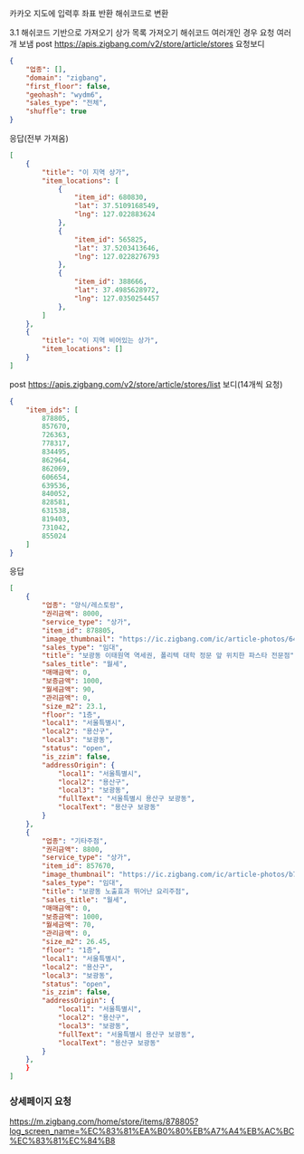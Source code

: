 카카오 지도에 입력후 좌표 반환 해쉬코드로 변환

3.1 해쉬코드 기반으로 가져오기 상가 목록 가져오기 해쉬코드 여러개인 경우 요청 여러개 보냄
post
https://apis.zigbang.com/v2/store/article/stores
요청보디
```json
{
	"업종": [],
	"domain": "zigbang",
	"first_floor": false,
	"geohash": "wydm6",
	"sales_type": "전체",
	"shuffle": true
}
```
응답(전부 가져옴)
```json
[
	{
		"title": "이 지역 상가",
		"item_locations": [
			{
				"item_id": 680830,
				"lat": 37.5109168549,
				"lng": 127.022883624
			},
			{
				"item_id": 565825,
				"lat": 37.5203413646,
				"lng": 127.0228276793
			},
			{
				"item_id": 388666,
				"lat": 37.4985628972,
				"lng": 127.0350254457
			},
		]
	},
	{
		"title": "이 지역 비어있는 상가",
		"item_locations": []
	}
]
```

post
https://apis.zigbang.com/v2/store/article/stores/list
보디(14개씩 요청)
```json
{
	"item_ids": [
		878805,
		857670,
		726363,
		778317,
		834495,
		862964,
		862069,
		606654,
		639536,
		840052,
		828581,
		631538,
		819403,
		731042,
		855024
	]
}
```
응답 
```json
[
	{
		"업종": "양식/레스토랑",
		"권리금액": 8000,
		"service_type": "상가",
		"item_id": 878805,
		"image_thumbnail": "https://ic.zigbang.com/ic/article-photos/644beb67-98ee-4abf-904b-c28eb1bfbd31/_origin.jpg?w=800&h=600",
		"sales_type": "임대",
		"title": "보광동 이태원역 역세권, 폴리텍 대학 정문 앞 위치한 파스타 전문점",
		"sales_title": "월세",
		"매매금액": 0,
		"보증금액": 1000,
		"월세금액": 90,
		"관리금액": 0,
		"size_m2": 23.1,
		"floor": "1층",
		"local1": "서울특별시",
		"local2": "용산구",
		"local3": "보광동",
		"status": "open",
		"is_zzim": false,
		"addressOrigin": {
			"local1": "서울특별시",
			"local2": "용산구",
			"local3": "보광동",
			"fullText": "서울특별시 용산구 보광동",
			"localText": "용산구 보광동"
		}
	},
	{
		"업종": "기타주점",
		"권리금액": 8800,
		"service_type": "상가",
		"item_id": 857670,
		"image_thumbnail": "https://ic.zigbang.com/ic/article-photos/b73bca02-12d9-4a4f-96f0-8d6dd4783879/_origin.jpg?w=800&h=600",
		"sales_type": "임대",
		"title": "보광동 노출효과 뛰어난 요리주점",
		"sales_title": "월세",
		"매매금액": 0,
		"보증금액": 1000,
		"월세금액": 70,
		"관리금액": 0,
		"size_m2": 26.45,
		"floor": "1층",
		"local1": "서울특별시",
		"local2": "용산구",
		"local3": "보광동",
		"status": "open",
		"is_zzim": false,
		"addressOrigin": {
			"local1": "서울특별시",
			"local2": "용산구",
			"local3": "보광동",
			"fullText": "서울특별시 용산구 보광동",
			"localText": "용산구 보광동"
		}
	},
	}
]
```

### 상세페이지 요청
https://m.zigbang.com/home/store/items/878805?log_screen_name=%EC%83%81%EA%B0%80%EB%A7%A4%EB%AC%BC%EC%83%81%EC%84%B8


